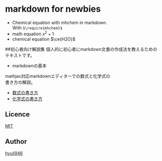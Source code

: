 # markdown for newbies

+ Chemical equation with mhchem in markdown.  
With `$\require{mhchem}$`  
+ math equation     $x^2+1$  
+ chemical equation $\ce{H2O}$  

##初心者向け解説集
個人的に初心者にmarkdown文書の作成法を教えるためのテキストです。
+ markdownの基本

mathjax対応markdownエディターでの数式と化学式の  
書き方の解説。  
+ [数式の書き方](https://github.com/hyuji946/markdown/mathjax.md)  
+ [化学式の書き方](https://github.com/hyuji946/markdown/mhchem.md)  

## Licence

[MIT](https://github.com/hyuji946//markdown/LICENCE.txt)

## Author

[hyuji946](https://github.com/hyuji946)
